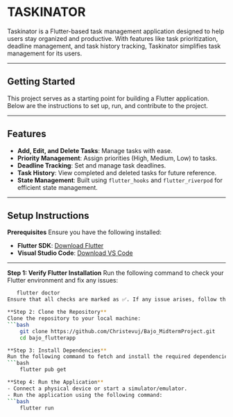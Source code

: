# TASKINATOR

Taskinator is a Flutter-based task management application designed to help users stay organized and productive. With features like task prioritization, deadline management, and task history tracking, Taskinator simplifies task management for its users.

---

## Getting Started

This project serves as a starting point for building a Flutter application. Below are the instructions to set up, run, and contribute to the project.

---

## Features

- **Add, Edit, and Delete Tasks**: Manage tasks with ease.
- **Priority Management**: Assign priorities (High, Medium, Low) to tasks.
- **Deadline Tracking**: Set and manage task deadlines.
- **Task History**: View completed and deleted tasks for future reference.
- **State Management**: Built using `flutter_hooks` and `flutter_riverpod` for efficient state management.

---

## Setup Instructions

**Prerequisites**
Ensure you have the following installed:
- **Flutter SDK**: [Download Flutter](https://flutter.dev/docs/get-started/install)
- **Visual Studio Code**: [Download VS Code](https://code.visualstudio.com/)

---

**Step 1: Verify Flutter Installation**
Run the following command to check your Flutter environment and fix any issues:
```bash
   flutter doctor
Ensure that all checks are marked as ✅. If any issue arises, follow the recommendations provided by flutter doctor.

**Step 2: Clone the Repository**
Clone the repository to your local machine:
```bash
    git clone https://github.com/Christevuj/Bajo_MidtermProject.git
    cd bajo_flutterapp

**Step 3: Install Dependencies**
Run the following command to fetch and install the required dependencies:
```bash
    flutter pub get

**Step 4: Run the Application**
- Connect a physical device or start a simulator/emulator.
- Run the application using the following command:
```bash
    flutter run
